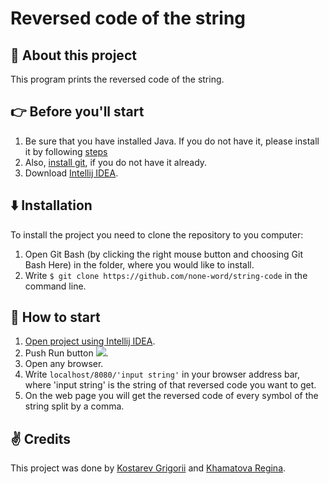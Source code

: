 # Reversed code of the string
## :wave: About this project
This program prints the reversed code of the string.  
## :point_right: Before you'll start
1. Be sure that you have installed Java. If you do not have it, please install it by following [steps](https://java.com/en/download/help/download_options.html)
2. Also, [install git](https://git-scm.com/book/en/v2/Getting-Started-Installing-Git), if you do not have it already.
3. Download [Intellij IDEA](https://www.jetbrains.com/ru-ru/idea/download/#section=windows).
## :arrow_down: Installation
To install the project you need to clone the repository to you computer:

1. Open Git Bash (by clicking the right mouse button and choosing Git Bash Here) in the folder, where you would like to install.
2. Write ` $ git clone https://github.com/none-word/string-code ` in the command line.
## :triangular_flag_on_post: How to start
1. [Open project using Intellij IDEA](https://www.jetbrains.com/help/idea/import-project-or-module-wizard.html). 
2. Push Run button ![](image.png).
3. Open any browser.
4. Write ` localhost/8080/'input string' ` in your browser address bar, where 'input string' is the string of that reversed code you want to get.
5. On the web page you will get the reversed code of every symbol of the string split by a comma.

## :v: Credits
This project was done by [Kostarev Grigorii](https://github.com/none-word) and [Khamatova Regina](https://github.com/Homa3030).
